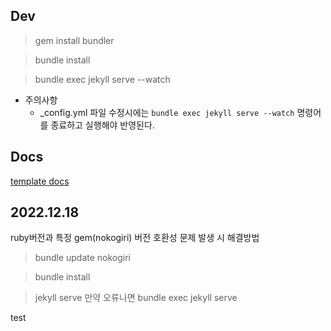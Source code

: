 ## Dev

> gem install bundler

> bundle install

> bundle exec jekyll serve --watch

- 주의사항
  - _config.yml 파일 수정시에는 `bundle exec jekyll serve --watch` 명령어를 종료하고 실행해야 반영된다.

## Docs

[template docs](https://bootstrapstarter.com/jekyll-theme-memoirs/)

## 2022.12.18
ruby버전과 특정 gem(nokogiri) 버전 호환성 문제 발생 시 해결방법

> bundle update nokogiri

> bundle install

> jekyll serve
만약 오류나면
> bundle exec jekyll serve

test